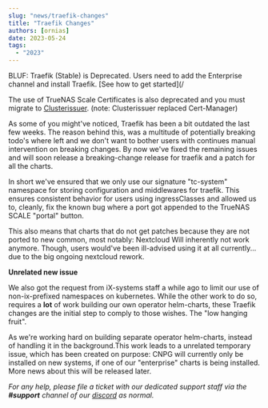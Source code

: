 ```yaml
---
slug: "news/traefik-changes"
title: "Traefik Changes"
authors: [ornias]
date: 2023-05-24
tags:
  - "2023"
---
```


BLUF: Traefik (Stable) is Deprecated. Users need to add the Enterprise channel and install Traefik.
[See how to get started](/

The use of TrueNAS Scale Certificates is also deprecated and you must migrate to [Clusterissuer](/truecharts/charts/stable/clusterissuer/how-to).
(note: Clusterissuer replaced Cert-Manager)

As some of you might've noticed, Traefik has been a bit outdated the last few weeks.
The reason behind this, was a multitude of potentially breaking todo's where left and we don't want to bother users with continues manual intervention on breaking changes.
By now we've fixed the remaining issues and will soon release a breaking-change release for traefik and a patch for all the charts.

In short we've ensured that we only use our signature "tc-system" namespace for storing configuration and middlewares for traefik. This ensures consistent behavior for users using ingressClasses and allowed us to, cleanly, fix the known bug where a port got appended to the TrueNAS SCALE "portal" button.

This also means that charts that do not get patches because they are not ported to new common, most notably: Nextcloud
Will inherently not work anymore. Though, users would've been ill-advised using it at all currently... due to the big ongoing nextcloud rework.

**Unrelated new issue**

We also got the request from iX-systems staff a while ago to limit our use of non-ix-prefixed namespaces on kubernetes. While the other work to do so, requires a **lot** of work building our own operator helm-charts, these Traefik changes are the initial step to comply to those wishes. The "low hanging fruit".

As we're working hard on building separate operator helm-charts, instead of handling it in the background.This work leads to a unrelated temporary issue, which has been created on purpose: CNPG will currently only be installed on new systems, if one of our "enterprise" charts is being installed.
More news about this will be released later.

_For any help, please file a ticket with our dedicated support staff via the **#support** channel of our [discord](/s/discord) as normal._
